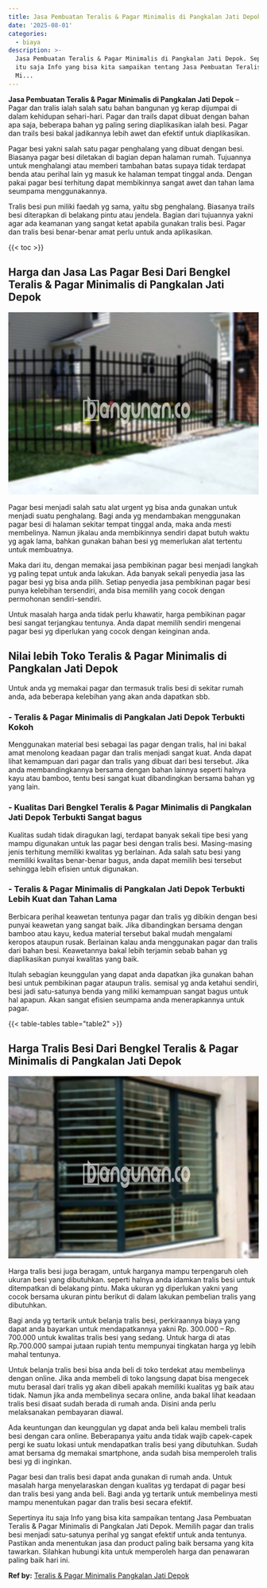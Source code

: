 ```yaml
---
title: Jasa Pembuatan Teralis & Pagar Minimalis di Pangkalan Jati Depok
date: '2025-08-01'
categories:
  - biaya
description: >-
  Jasa Pembuatan Teralis & Pagar Minimalis di Pangkalan Jati Depok. Sepertinya
  itu saja Info yang bisa kita sampaikan tentang Jasa Pembuatan Teralis & Pagar
  Mi...
---
```


**Jasa Pembuatan Teralis & Pagar Minimalis di Pangkalan Jati Depok** – Pagar dan tralis ialah salah satu bahan bangunan yg kerap dijumpai di dalam kehidupan sehari-hari. Pagar dan trails dapat dibuat dengan bahan apa saja, beberapa bahan yg paling sering diaplikasikan ialah besi. Pagar dan trails besi bakal jadikannya lebih awet dan efektif untuk diaplikasikan.

Pagar besi yakni salah satu pagar penghalang yang dibuat dengan besi. Biasanya pagar besi diletakan di bagian depan halaman rumah. Tujuannya untuk menghalangi atau memberi tambahan batas supaya tidak terdapat benda atau perihal lain yg masuk ke halaman tempat tinggal anda. Dengan pakai pagar besi terhitung dapat membikinnya sangat awet dan tahan lama seumpama menggunakannya.

Tralis besi pun miliki faedah yg sama, yaitu sbg penghalang. Biasanya trails besi diterapkan di belakang pintu atau jendela. Bagian dari tujuannya yakni agar ada keamanan yang sangat ketat apabila gunakan tralis besi. Pagar dan tralis besi benar-benar amat perlu untuk anda aplikasikan.

{{< toc >}}

## Harga dan Jasa Las Pagar Besi Dari Bengkel Teralis & Pagar Minimalis di Pangkalan Jati Depok

![Jasa Pembuatan Teralis & Pagar Minimalis di Pangkalan Jati Depok](/images/pagar-minimalis-murah-67.png)

Pagar besi menjadi salah satu alat urgent yg bisa anda gunakan untuk menjadi suatu penghalang. Bagi anda yg mendambakan menggunakan pagar besi di halaman sekitar tempat tinggal anda, maka anda mesti membelinya. Namun jikalau anda membikinnya sendiri dapat butuh waktu yg agak lama, bahkan gunakan bahan besi yg memerlukan alat tertentu untuk membuatnya.

Maka dari itu, dengan memakai jasa pembikinan pagar besi menjadi langkah yg paling tepat untuk anda lakukan. Ada banyak sekali penyedia jasa las pagar besi yg bisa anda pilih. Setiap penyedia jasa pembikinan pagar besi punya kelebihan tersendiri, anda bisa memilih yang cocok dengan permohonan sendiri-sendiri.

Untuk masalah harga anda tidak perlu khawatir, harga pembikinan pagar besi sangat terjangkau tentunya. Anda dapat memilih sendiri mengenai pagar besi yg diperlukan yang cocok dengan keinginan anda.

## Nilai lebih Toko Teralis & Pagar Minimalis di Pangkalan Jati Depok

Untuk anda yg memakai pagar dan termasuk tralis besi di sekitar rumah anda, ada beberapa kelebihan yang akan anda dapatkan sbb.

### \- Teralis & Pagar Minimalis di Pangkalan Jati Depok Terbukti Kokoh

Menggunakan material besi sebagai las pagar dengan tralis, hal ini bakal amat menolong keadaan pagar dan tralis menjadi sangat kuat. Anda dapat lihat kemampuan dari pagar dan tralis yang dibuat dari besi tersebut. Jika anda membandingkannya bersama dengan bahan lainnya seperti halnya kayu atau bamboo, tentu besi sangat kuat dibandingkan bersama bahan yg yang lain.

### \- Kualitas Dari Bengkel Teralis & Pagar Minimalis di Pangkalan Jati Depok Terbukti Sangat bagus

Kualitas sudah tidak diragukan lagi, terdapat banyak sekali tipe besi yang mampu digunakan untuk las pagar besi dengan tralis besi. Masing-masing jenis terhitung memiliki kwalitas yg berlainan. Ada salah satu besi yang memiliki kwalitas benar-benar bagus, anda dapat memilih besi tersebut sehingga lebih efisien untuk digunakan.

### \- Teralis & Pagar Minimalis di Pangkalan Jati Depok Terbukti Lebih Kuat dan Tahan Lama

Berbicara perihal keawetan tentunya pagar dan tralis yg dibikin dengan besi punyai keawetan yang sangat baik. Jika dibandingkan bersama dengan bamboo atau kayu, kedua material tersebut bakal mudah mengalami keropos ataupun rusak. Berlainan kalau anda menggunakan pagar dan tralis dari bahan besi. Keawetannya bakal lebih terjamin sebab bahan yg diaplikasikan punyai kwalitas yang baik.

Itulah sebagian keunggulan yang dapat anda dapatkan jika gunakan bahan besi untuk pembikinan pagar ataupun tralis. semisal yg anda ketahui sendiri, besi jadi satu-satunya benda yang miliki kemampuan sangat bagus untuk hal apapun. Akan sangat efisien seumpama anda menerapkannya untuk pagar.

{{< table-tables table="table2" >}}

## Harga Tralis Besi Dari Bengkel Teralis & Pagar Minimalis di Pangkalan Jati Depok

![Jasa Pembuatan Teralis & Pagar Minimalis di Pangkalan Jati Depok](/images/teralis-minimalis-murah-08.png)

Harga tralis besi juga beragam, untuk harganya mampu terpengaruh oleh ukuran besi yang dibutuhkan. seperti halnya anda idamkan tralis besi untuk ditempatkan di belakang pintu. Maka ukuran yg diperlukan yakni yang cocok bersama ukuran pintu berikut di dalam lakukan pembelian tralis yang dibutuhkan.

Bagi anda yg tertarik untuk belanja tralis besi, perkiraannya biaya yang dapat anda bayarkan untuk mendapatkannya yakni Rp. 300.000 – Rp. 700.000 untuk kwalitas tralis besi yang sedang. Untuk harga di atas Rp.700.000 sampai jutaan rupiah tentu mempunyai tingkatan harga yg lebih mahal tentunya.

Untuk belanja tralis besi bisa anda beli di toko terdekat atau membelinya dengan online. Jika anda membeli di toko langsung dapat bisa mengecek mutu berasal dari tralis yg akan dibeli apakah memiliki kualitas yg baik atau tidak. Namun jika anda membelinya secara online, anda bakal lihat keadaan tralis besi disaat sudah berada di rumah anda. Disini anda perlu melaksanakan pembayaran diawal.

Ada keuntungan dan keunggulan yg dapat anda beli kalau membeli tralis besi dengan cara online. Beberapanya yaitu anda tidak wajib capek-capek pergi ke suatu lokasi untuk mendapatkan tralis besi yang dibutuhkan. Sudah amat bersama dg memakai smartphone, anda sudah bisa memperoleh tralis besi yg di inginkan.

Pagar besi dan tralis besi dapat anda gunakan di rumah anda. Untuk masalah harga menyelaraskan dengan kualitas yg terdapat di pagar besi dan tralis besi yang anda beli. Bagi anda yg tertarik untuk membelinya mesti mampu menentukan pagar dan tralis besi secara efektif.

Sepertinya itu saja Info yang bisa kita sampaikan tentang Jasa Pembuatan Teralis & Pagar Minimalis di Pangkalan Jati Depok. Memilih pagar dan tralis besi menjadi satu-satunya perihal yg sangat efektif untuk anda tentunya. Pastikan anda menentukan jasa dan product paling baik bersama yang kita tawarkan. Silahkan hubungi kita untuk memperoleh harga dan penawaran paling baik hari ini.

**Ref by:** [Teralis & Pagar Minimalis Pangkalan Jati Depok](https://id.wikipedia.org/wiki/Teralis)
